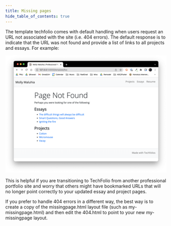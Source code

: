 ```yaml
---
title: Missing pages
hide_table_of_contents: true
---
```


The template techfolio comes with default handling when users request an URL not associated with the site (i.e. 404 errors). The default response is to indicate that the URL was not found and provide a list of links to all projects and essays. For example:

![](/img/user-guide/missing-page.png)

This is helpful if you are transitioning to TechFolio from another professional portfolio site and worry that others might have bookmarked URLs that will no longer point correctly to your updated essay and project pages.

If you prefer to handle 404 errors in a different way, the best way is to create a copy of the missingpage.html layout file (such as my-missingpage.html) and then edit the 404.html to point to your new my-missingpage layout.  
